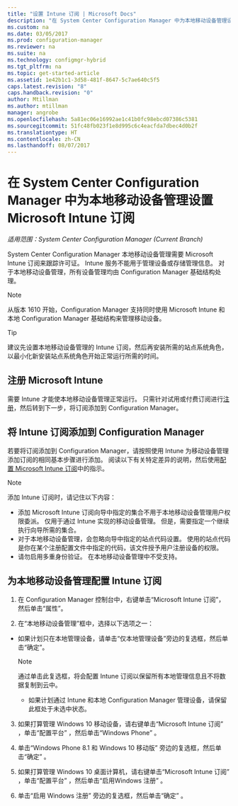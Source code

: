```yaml
---
title: "设置 Intune 订阅 | Microsoft Docs"
description: "在 System Center Configuration Manager 中为本地移动设备管理设置 Intune 订阅。"
ms.custom: na
ms.date: 03/05/2017
ms.prod: configuration-manager
ms.reviewer: na
ms.suite: na
ms.technology: configmgr-hybrid
ms.tgt_pltfrm: na
ms.topic: get-started-article
ms.assetid: 1e42b1c1-3d58-481f-8647-5c7ae640c5f5
caps.latest.revision: "8"
caps.handback.revision: "0"
author: Mtillman
ms.author: mtillman
manager: angrobe
ms.openlocfilehash: 5a81ec06e16992ae1c41b0fc98ebcd07386c5381
ms.sourcegitcommit: 51fc48fb023f1e8d995c6c4eacfda7dbec4d0b2f
ms.translationtype: HT
ms.contentlocale: zh-CN
ms.lasthandoff: 08/07/2017
---
```

# <a name="set-up-a-microsoft-intune-subscription-for-on-premises-mobile-device-management-in-system-center-configuration-manager"></a>在 System Center Configuration Manager 中为本地移动设备管理设置 Microsoft Intune 订阅

*适用范围：System Center Configuration Manager (Current Branch)*

System Center Configuration Manager 本地移动设备管理需要 Microsoft Intune 订阅来跟踪许可证。 Intune 服务不能用于管理设备或存储管理信息。 对于本地移动设备管理，所有设备管理均由 Configuration Manager 基础结构处理。  

> [!NOTE]  
> 从版本 1610 开始，Configuration Manager 支持同时使用 Microsoft Intune 和本地 Configuration Manager 基础结构来管理移动设备。   

> [!TIP]  
>  建议先设置本地移动设备管理的 Intune 订阅，然后再安装所需的站点系统角色，以最小化新安装站点系统角色开始正常运行所需的时间。  

##  <a name="sign-up-for-microsoft-intune"></a>注册 Microsoft Intune  
 需要 Intune 才能使本地移动设备管理正常运行。 只需针对试用或付费订阅进行[注册](http://www.microsoft.com/en-us/server-cloud/products/microsoft-intune/)，然后转到下一步，将订阅添加到 Configuration Manager。  

##  <a name="add-the-intune-subscription-to-configuration-manager"></a>将 Intune 订阅添加到 Configuration Manager  
 若要将订阅添加到 Configuration Manager，请按照使用 Intune 为移动设备管理添加订阅的相同基本步骤进行添加。 阅读以下有关特定差异的说明，然后使用[配置 Microsoft Intune 订阅](../deploy-use/configure-intune-subscription.md)中的指示。  

> [!NOTE]  
>  添加 Intune 订阅时，请记住以下内容：  
>   
>  -   添加 Microsoft Intune 订阅向导中指定的集合不用于本地移动设备管理用户权限委派。 仅用于通过 Intune 实现的移动设备管理。 但是，需要指定一个继续执行向导所需的集合。  
> -   对于本地移动设备管理，会忽略向导中指定的站点代码设置。 使用的站点代码是你在某个注册配置文件中指定的代码，该文件授予用户注册设备的权限。  
> -   请勿启用多重身份验证。 在本地移动设备管理中不受支持。  

##  <a name="configure-the-intune-subscription-for-on-premises-mobile-device-management"></a>为本地移动设备管理配置 Intune 订阅  

1.  在 Configuration Manager 控制台中，右键单击“Microsoft Intune 订阅”，然后单击“属性”。  

2.  在“本地移动设备管理”框中，选择以下选项之一：

  - 如果计划只在本地管理设备，请单击“仅本地管理设备”旁边的复选框，然后单击“确定”。  

      > [!NOTE]  
      >  通过单击此复选框，将会配置 Intune 订阅以保留所有本地管理信息且不将数据复制到云中。  

    - 如果计划通过 Intune 和本地 Configuration Manager 管理设备，请保留此框处于未选中状态。

3.  如果打算管理 Windows 10 移动设备，请右键单击“Microsoft Intune 订阅” ，单击“配置平台” ，然后单击“Windows Phone”  。  

4.  单击“Windows Phone 8.1 和 Windows 10 移动版” 旁边的复选框，然后单击“确定” 。  

5.  如果打算管理 Windows 10 桌面计算机，请右键单击“Microsoft Intune 订阅” ，单击“配置平台” ，然后单击“启用Windows 注册” 。  

6.  单击“启用 Windows 注册” 旁边的复选框，然后单击“确定” 。  
